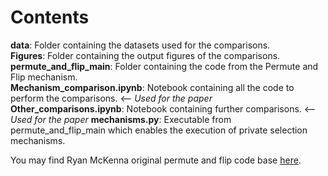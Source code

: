 # Contents

**data**: Folder containing the datasets used for the comparisons.    
**Figures**: Folder containing the output figures of the comparisons.    
**permute_and_flip_main**: Folder containing the code from the Permute and Flip mechanism.     
**Mechanism_comparison.ipynb**: Notebook containing all the code to perform the comparisons.    <-- *Used for the paper*
**Other_comparisons.ipynb**: Notebook containing further comparisons.     <-- *Used for the paper*
**mechanisms.py**: Executable from permute_and_flip_main which enables the execution of private selection mechanisms.     


You may find Ryan McKenna original permute and flip code base [here](https://github.com/ryan112358/permute-and-flip).
